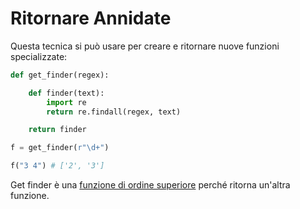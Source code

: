# Ritornare Annidate


Questa tecnica si può usare per creare e ritornare
nuove funzioni specializzate:

```python
def get_finder(regex):

    def finder(text):
        import re
        return re.findall(regex, text)

    return finder

f = get_finder(r"\d+")

f("3 4") # ['2', '3']
```

Get finder è una [funzione di ordine superiore](../3_first_class/1_higher_order.md) perché ritorna un'altra funzione.
